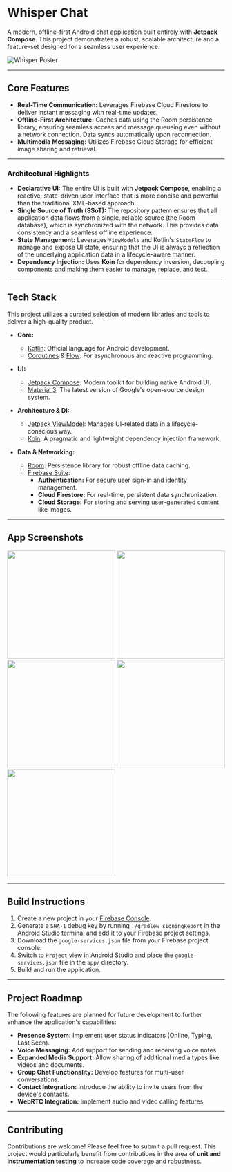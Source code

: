 # Whisper Chat

A modern, offline-first Android chat application built entirely with **Jetpack Compose**. This project demonstrates a robust, scalable architecture and a feature-set designed for a seamless user experience.

![Whisper Poster](https://github.com/DaChelimo/Whisper/assets/62815445/7159491d-e253-4b09-b92d-7aa77f98a1f3)

---

## Core Features
* **Real-Time Communication:** Leverages Firebase Cloud Firestore to deliver instant messaging with real-time updates.
* **Offline-First Architecture:** Caches data using the Room persistence library, ensuring seamless access and message queueing even without a network connection. Data syncs automatically upon reconnection.
* **Multimedia Messaging:** Utilizes Firebase Cloud Storage for efficient image sharing and retrieval.

---

### Architectural Highlights

* **Declarative UI:** The entire UI is built with **Jetpack Compose**, enabling a reactive, state-driven user interface that is more concise and powerful than the traditional XML-based approach.
* **Single Source of Truth (SSoT):** The repository pattern ensures that all application data flows from a single, reliable source (the Room database), which is synchronized with the network. This provides data consistency and a seamless offline experience.
* **State Management:** Leverages `ViewModels` and Kotlin's `StateFlow` to manage and expose UI state, ensuring that the UI is always a reflection of the underlying application data in a lifecycle-aware manner.
* **Dependency Injection:** Uses **Koin** for dependency inversion, decoupling components and making them easier to manage, replace, and test.

---

## Tech Stack

This project utilizes a curated selection of modern libraries and tools to deliver a high-quality product.

* **Core:**
    * [Kotlin](https://kotlinlang.org/): Official language for Android development.
    * [Coroutines](https://kotlinlang.org/docs/coroutines-overview.html) & [Flow](https://kotlinlang.org/docs/flow.html): For asynchronous and reactive programming.

* **UI:**
    * [Jetpack Compose](https://developer.android.com/jetpack/compose): Modern toolkit for building native Android UI.
    * [Material 3](https://m3.material.io/): The latest version of Google's open-source design system.

* **Architecture & DI:**
    * [Jetpack ViewModel](https://developer.android.com/topic/libraries/architecture/viewmodel): Manages UI-related data in a lifecycle-conscious way.
    * [Koin](https://insert-koin.io/): A pragmatic and lightweight dependency injection framework.

* **Data & Networking:**
    * [Room](https://developer.android.com/training/data-storage/room): Persistence library for robust offline data caching.
    * [Firebase Suite](https://firebase.google.com/):
        * **Authentication:** For secure user sign-in and identity management.
        * **Cloud Firestore:** For real-time, persistent data synchronization.
        * **Cloud Storage:** For storing and serving user-generated content like images.

---

## App Screenshots
<img src="https://github.com/DaChelimo/Whisper/assets/62815445/2874f637-f023-47c3-a982-276fe97aac28" width="250"> <img src="https://github.com/DaChelimo/Whisper/assets/62815445/724ef083-a3a2-4178-a68c-4be07fc696d1" width="250"> <img src="https://github.com/DaChelimo/Whisper/assets/62815445/5a7925d7-76fb-4aa1-aae2-6849929f6598" width="250"> <img src="https://github.com/DaChelimo/Whisper/assets/62815445/ee09cb65-18c5-43d4-8696-2bfc68e7a1d9" width="250"> <img src="https://github.com/DaChelimo/Whisper/assets/62815445/4e92428c-8581-4c5c-9539-682c49ccfd85" width="250">


---

## Build Instructions
1.  Create a new project in your [Firebase Console](https://console.firebase.google.com/).
2.  Generate a `SHA-1` debug key by running `./gradlew signingReport` in the Android Studio terminal and add it to your Firebase project settings.
3.  Download the `google-services.json` file from your Firebase project console.
4.  Switch to `Project` view in Android Studio and place the `google-services.json` file in the `app/` directory.
5.  Build and run the application.

---

## Project Roadmap
The following features are planned for future development to further enhance the application's capabilities:
* **Presence System:** Implement user status indicators (Online, Typing, Last Seen).
* **Voice Messaging:** Add support for sending and receiving voice notes.
* **Expanded Media Support:** Allow sharing of additional media types like videos and documents.
* **Group Chat Functionality:** Develop features for multi-user conversations.
* **Contact Integration:** Introduce the ability to invite users from the device's contacts.
* **WebRTC Integration:** Implement audio and video calling features.

---

## Contributing
Contributions are welcome! Please feel free to submit a pull request. This project would particularly benefit from contributions in the area of **unit and instrumentation testing** to increase code coverage and robustness.
